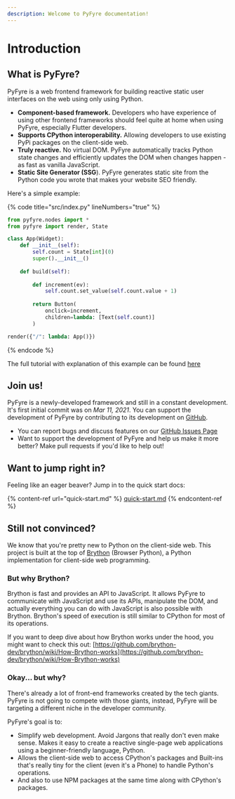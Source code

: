 ```yaml
---
description: Welcome to PyFyre documentation!
---
```


# Introduction

## What is PyFyre?

PyFyre is a web frontend framework for building reactive static user interfaces on the web using only using Python.

* **Component-based framework.** Developers who have experience of using other frontend frameworks should feel quite at home when using PyFyre, especially Flutter developers.
* **Supports CPython interoperability.** Allowing developers to use existing PyPi packages on the client-side web.
* **Truly reactive.** No virtual DOM. PyFyre automatically tracks Python state changes and efficiently updates the DOM when changes happen - as fast as vanilla JavaScript.
* **Static Site Generator (SSG**). PyFyre generates static site from the Python code you wrote that makes your website SEO friendly.

Here's a simple example:

{% code title="src/index.py" lineNumbers="true" %}
```python
from pyfyre.nodes import *
from pyfyre import render, State

class App(Widget):
	def __init__(self):
		self.count = State[int](0)
		super().__init__()
	
	def build(self):
	
		def increment(ev):
			self.count.set_value(self.count.value + 1)
	
		return Button(
			onclick=increment,
			children=lambda: [Text(self.count)]
		)

render({"/": lambda: App()})
```
{% endcode %}

The full tutorial with explanation of this example can be found [here](samples-and-tutorials/cookbook/create-a-counter-app.md)

## Join us!

PyFyre is a newly-developed framework and still in a constant development. It's first initial commit was on _Mar 11, 2021_. You can support the development of PyFyre by contributing to its development on [GitHub](https://github.com/pyfyre/pyfyre).

* You can report bugs and discuss features on our [GitHub Issues Page](https://github.com/pyfyre/pyfyre/issues)
* Want to support the development of PyFyre and help us make it more better? Make pull requests if you'd like to help out!

## Want to jump right in?

Feeling like an eager beaver? Jump in to the quick start docs:

{% content-ref url="quick-start.md" %}
[quick-start.md](quick-start.md)
{% endcontent-ref %}

## Still not convinced?

We know that you're pretty new to Python on the client-side web. This project is built at the top of [Brython](https://brython.info) (Browser Python), a Python implementation for client-side web programming.

### But why Brython?

Brython is fast and provides an API to JavaScript. It allows PyFyre to communicate with JavaScript and use its APIs, manipulate the DOM, and actually everything you can do with JavaScript is also possible with Brython. Brython's speed of execution is still similar to CPython for most of its operations.&#x20;

If you want to deep dive about how Brython works under the hood, you might want to check this out: [https://github.com/brython-dev/brython/wiki/How-Brython-works](https://github.com/brython-dev/brython/wiki/How-Brython-works)

### Okay... but why?

There's already a lot of front-end frameworks created by the tech giants. PyFyre is not going to compete with those giants, instead, PyFyre will be targeting a different niche in the developer community.&#x20;

PyFyre's goal is to:

* Simplify web development. Avoid Jargons that really don't even make sense. Makes it easy to create a reactive single-page web applications using a beginner-friendly language, Python.
* Allows the client-side web to access CPython's packages and Built-ins that's really tiny for the client (even it's a Phone) to handle Python's operations.
* And also to use NPM packages at the same time along with CPython's packages.

